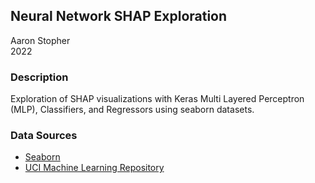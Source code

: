 ## Neural Network SHAP Exploration
Aaron Stopher </br>
2022

### Description
Exploration of SHAP visualizations with Keras Multi Layered Perceptron (MLP), Classifiers, and Regressors using seaborn datasets. </br>

### Data Sources
* [Seaborn](https://github.com/mwaskom/seaborn-data)
* [UCI Machine Learning Repository](https://archive.ics.uci.edu/ml/datasets/bike+sharing+dataset)
